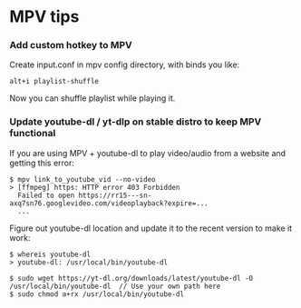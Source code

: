 # MPV tips
### Add custom hotkey to MPV
Create input.conf in mpv config directory, with binds you like:
````
alt+i playlist-shuffle
````
Now you can shuffle playlist while playing it.
### Update youtube-dl / yt-dlp on stable distro to keep MPV functional
If you are using MPV + youtube-dl to play video/audio from a website and getting this error:
````
$ mpv link_to_youtube_vid --no-video
> [ffmpeg] https: HTTP error 403 Forbidden
  Failed to open https://rr15---sn-axq7sn76.googlevideo.com/videoplayback?expire=...
  ...
````
Figure out youtube-dl location and update it to the recent version to make it work:
````
$ whereis youtube-dl
> youtube-dl: /usr/local/bin/youtube-dl

$ sudo wget https://yt-dl.org/downloads/latest/youtube-dl -O /usr/local/bin/youtube-dl  // Use your own path here
$ sudo chmod a+rx /usr/local/bin/youtube-dl
````

